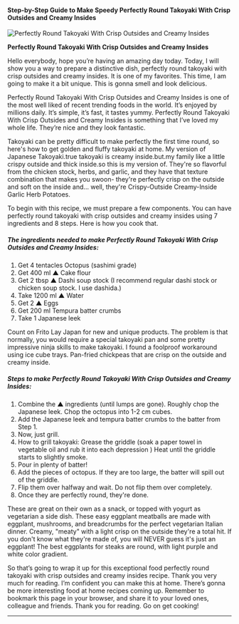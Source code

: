             

#### Step-by-Step Guide to Make Speedy Perfectly Round Takoyaki With Crisp Outsides and Creamy Insides

![Perfectly Round Takoyaki With Crisp Outsides and Creamy Insides](https://img-global.cpcdn.com/recipes/5280433508974592/751x532cq70/perfectly-round-takoyaki-with-crisp-outsides-and-creamy-insides-recipe-main-photo.jpg)

**Perfectly Round Takoyaki With Crisp Outsides and Creamy Insides**

Hello everybody, hope you’re having an amazing day today. Today, I will show you a way to prepare a distinctive dish, perfectly round takoyaki with crisp outsides and creamy insides. It is one of my favorites. This time, I am going to make it a bit unique. This is gonna smell and look delicious.

Perfectly Round Takoyaki With Crisp Outsides and Creamy Insides is one of the most well liked of recent trending foods in the world. It’s enjoyed by millions daily. It’s simple, it’s fast, it tastes yummy. Perfectly Round Takoyaki With Crisp Outsides and Creamy Insides is something that I’ve loved my whole life. They’re nice and they look fantastic.

Takoyaki can be pretty difficult to make perfectly the first time round, so here's how to get golden and fluffy takoyaki at home. My version of Japanese Takoyaki.true takoyaki is creamy inside.but.my family like a little crispy outside and thick inside.so this is my version of. They're so flavorful from the chicken stock, herbs, and garlic, and they have that texture combination that makes you swoon- they're perfectly crisp on the outside and soft on the inside and… well, they're Crispy-Outside Creamy-Inside Garlic Herb Potatoes.

To begin with this recipe, we must prepare a few components. You can have perfectly round takoyaki with crisp outsides and creamy insides using 7 ingredients and 8 steps. Here is how you cook that.

##### The ingredients needed to make Perfectly Round Takoyaki With Crisp Outsides and Creamy Insides:

1.  Get 4 tentacles Octopus (sashimi grade)
2.  Get 400 ml ▲ Cake flour
3.  Get 2 tbsp ▲ Dashi soup stock (I recommend regular dashi stock or chicken soup stock. I use dashida.)
4.  Take 1200 ml ▲ Water
5.  Get 2 ▲ Eggs
6.  Get 200 ml Tempura batter crumbs
7.  Take 1 Japanese leek

Count on Frito Lay Japan for new and unique products. The problem is that normally, you would require a special takoyaki pan and some pretty impressive ninja skills to make takoyaki. I found a foolproof workaround using ice cube trays. Pan-fried chickpeas that are crisp on the outside and creamy inside.

##### Steps to make Perfectly Round Takoyaki With Crisp Outsides and Creamy Insides:

1.  Combine the ▲ ingredients (until lumps are gone). Roughly chop the Japanese leek. Chop the octopus into 1-2 cm cubes.
2.  Add the Japanese leek and tempura batter crumbs to the batter from Step 1.
3.  Now, just grill.
4.  How to grill takoyaki: Grease the griddle (soak a paper towel in vegetable oil and rub it into each depression ) Heat until the griddle starts to slightly smoke.
5.  Pour in plenty of batter!
6.  Add the pieces of octopus. If they are too large, the batter will spill out of the griddle.
7.  Flip them over halfway and wait. Do not flip them over completely.
8.  Once they are perfectly round, they're done.

These are great on their own as a snack, or topped with yogurt as vegetarian a side dish. These easy eggplant meatballs are made with eggplant, mushrooms, and breadcrumbs for the perfect vegetarian Italian dinner. Creamy, "meaty" with a light crisp on the outside they're a total hit. If you don't know what they're made of, you will NEVER guess it's just an eggplant! The best eggplants for steaks are round, with light purple and white color gradient.

So that’s going to wrap it up for this exceptional food perfectly round takoyaki with crisp outsides and creamy insides recipe. Thank you very much for reading. I’m confident you can make this at home. There’s gonna be more interesting food at home recipes coming up. Remember to bookmark this page in your browser, and share it to your loved ones, colleague and friends. Thank you for reading. Go on get cooking!

* * *